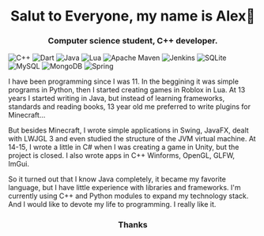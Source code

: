 <h1 align="center">Salut to Everyone, my name is Alex👋</h1>
<h3 align="center">Computer science student, C++ developer.</h3>

![C++](https://img.shields.io/badge/c++-%2300599C.svg?style=for-the-badge&logo=c%2B%2B&logoColor=white)
![Dart](https://img.shields.io/badge/dart-%230175C2.svg?style=for-the-badge&logo=dart&logoColor=white)
![Java](https://img.shields.io/badge/java-%23ED8B00.svg?style=for-the-badge&logo=openjdk&logoColor=white)
![Lua](https://img.shields.io/badge/lua-%232C2D72.svg?style=for-the-badge&logo=lua&logoColor=white)
![Apache Maven](https://img.shields.io/badge/Apache%20Maven-C71A36?style=for-the-badge&logo=Apache%20Maven&logoColor=white)
![Jenkins](https://img.shields.io/badge/jenkins-%232C5263.svg?style=for-the-badge&logo=jenkins&logoColor=white)
![SQLite](https://img.shields.io/badge/sqlite-%2307405e.svg?style=for-the-badge&logo=sqlite&logoColor=white)
![MySQL](https://img.shields.io/badge/mysql-4479A1.svg?style=for-the-badge&logo=mysql&logoColor=white)
![MongoDB](https://img.shields.io/badge/MongoDB-%234ea94b.svg?style=for-the-badge&logo=mongodb&logoColor=white)
![Spring](https://img.shields.io/badge/spring-%236DB33F.svg?style=for-the-badge&logo=spring&logoColor=white) 

I have been programming since I was 11. In the beggining it was simple programs in Python, then I started creating games in Roblox in Lua. At 13 years I started writing in Java, but instead of learning frameworks, standards and reading books, 13 year old me preferred to write plugins for Minecraft...

But besides Minecraft, I wrote simple applications in Swing, JavaFX, dealt with LWJGL 3 and even studied the structure of the JVM virtual machine. At 14-15, I wrote a little in C# when I was creating a game in Unity, but the project is closed. I also wrote apps in C++ Winforms, OpenGL, GLFW, ImGui.

So it turned out that I know Java completely, it became my favorite language, but I have little experience with libraries and frameworks.
I'm currently using C++ and Python modules to expand my technology stack.
And I would like to devote my life to programming. I really like it.

<h3 align="center">Thanks</h3>
